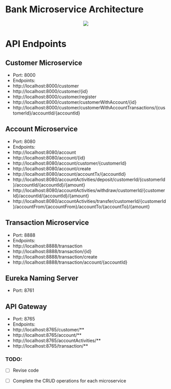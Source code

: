 # Bank Microservice Architecture

<p align="center">
<img src="https://i.imgur.com/NjmUyvT.png" >
</p>

# API Endpoints

## Customer Microservice 

- Port: 8000
- Endpoints:
- http://localhost:8000/customer
- http://localhost:8000/customer/{id}
- http://localhost:8000/customer/register
- http://localhost:8000/customer/customerWithAccount/{id}
- http://localhost:8000/customer/customerWithAccountTransactions/{customerId}/accountId/{accountId}

## Account Microservice 

- Port: 8080
- Endpoints:
- http://localhost:8080/account
- http://localhost:8080/account/{id}
- http://localhost:8080/account/customer/{customerId}
- http://localhost:8080/account/create
- http://localhost:8080/account/accountTx/{accountId}
- http://localhost:8080/accountActivities/deposit/customerId/{customerId}/accountId/{accountId}/{amount}
- http://localhost:8080/accountActivities/withdraw/customerId/{customerId}/accountId/{accountId}/{amount}
- http://localhost:8080/accountActivities/transfer/customerId/{customerId}/accountFrom/{accountFrom}/accountTo/{accountTo}/{amount}

## Transaction Microservice 

- Port: 8888
- Endpoints:
- http://localhost:8888/transaction
- http://localhost:8888/transaction/{id}
- http://localhost:8888/transaction/create
- http://localhost:8888/transaction/account/{accountId}

## Eureka Naming Server

- Port: 8761

## API Gateway

- Port: 8765
- Endpoints:
- http://localhost:8765/customer/**
- http://localhost:8765/account/**
- http://localhost:8765/accountActivities/**
- http://localhost:8765/transaction/**


### TODO: 

- [ ] Revise code
- [ ] Complete the CRUD operations for each microservice


